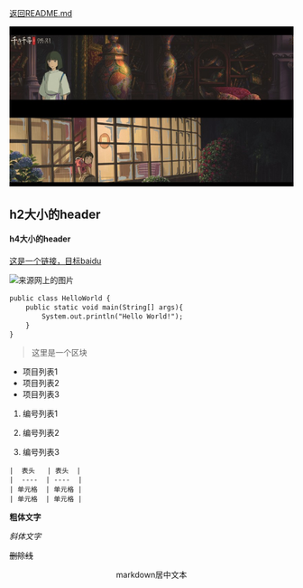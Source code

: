 [返回README.md](/README.md)


![本地的图片](spirited_away.jpg)


## h2大小的header

#### h4大小的header

[这是一个链接，目标baidu](www.baidu.com)

![来源网上的图片](https://gimg2.baidu.com/image_search/src=http%3A%2F%2Fb-ssl.duitang.com%2Fuploads%2Fitem%2F201811%2F24%2F20181124160642_kowja.jpg&refer=http%3A%2F%2Fb-ssl.duitang.com&app=2002&size=f9999,10000&q=a80&n=0&g=0n&fmt=jpeg?sec=1622092519&t=346b0b3624ab024e89b943799c83b140=0.jpg)

``` 代码区域
public class HelloWorld {
    public static void main(String[] args){
        System.out.println("Hello World!");
    }
}
```

> 这里是一个区块

* 项目列表1
* 项目列表2
* 项目列表3

1. 编号列表1

2. 编号列表2

3. 编号列表3

   

```
|  表头   | 表头  |
|  ----  | ----  |
| 单元格  | 单元格 |
| 单元格  | 单元格 |
```

**粗体文字**

*斜体文字*

~~删除线~~

<center>markdown居中文本</center>
